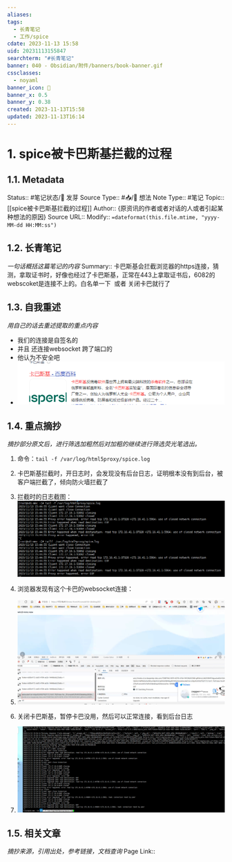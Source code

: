 ```yaml
---
aliases: 
tags:
  - 长青笔记
  - 工作/spice
cdate: 2023-11-13 15:58
uid: 20231113155847
searchterm: "#长青笔记"
banner: 040 - Obsidian/附件/banners/book-banner.gif
cssclasses:
  - noyaml
banner_icon: 💌
banner_x: 0.5
banner_y: 0.38
created: 2023-11-13T15:58
updated: 2023-11-13T16:14
---
```


# 1. spice被卡巴斯基拦截的过程

## 1.1. Metadata

Status:: #笔记状态/🌱 发芽
Source Type:: #📥/💭 想法 
Note Type:: #笔记
Topic:: [[spice被卡巴斯基拦截的过程]]
Author:: {原资讯的作者或者对话的人或者引起某种想法的原因}
Source URL::
Modify:: `=dateformat(this.file.mtime, "yyyy-MM-dd HH:MM:ss")`

## 1.2. 长青笔记

_一句话概括这篇笔记的内容_
Summary:: 卡巴斯基会拦截浏览器的https连接，猜测，拿取证书时，好像也经过了卡巴斯基，正常在443上拿取证书后，6082的webscoket是连接不上的。白名单一下  或者 关闭卡巴就行了

## 1.3. 自我重述

_用自己的话去重述提取的重点内容_
- 我们的连接是自签名的  
- 并且 还连接websocket 跨了端口的
- 他认为不安全吧
- ![YQ0NY0E_G6KFKMH}6I6DSST.png](https://raw.githubusercontent.com/zaggerj/obsidian_picgo/main/obsidian/YQ0NY0E_G6KFKMH%7D6I6DSST.png)

## 1.4. 重点摘抄

_摘抄部分原文后，进行筛选加粗然后对加粗的继续进行筛选荧光笔选出。_
1. 命令：`tail -f /var/log/html5proxy/spice.log`
2. 卡巴斯基拦截时，开日志时，会发现没有后台日志，证明根本没有到后台，被客户端拦截了，倾向防火墙拦截了
3. 拦截时的日志截图：![](https://raw.githubusercontent.com/zaggerj/obsidian_picgo/main/obsidian/20231113160110.png)
4. 浏览器发现有这个卡巴的websocket连接：
5. ![image.png](https://raw.githubusercontent.com/zaggerj/obsidian_picgo/main/obsidian/20231113160818.png)

6. 关闭卡巴斯基，暂停卡巴没用，然后可以正常连接，看到后台日志
7. ![image.png](https://raw.githubusercontent.com/zaggerj/obsidian_picgo/main/obsidian/20231113155910.png)

## 1.5. 相关文章

_摘抄来源，引用出处，参考链接，文档查询_
Page Link::


